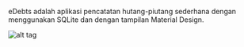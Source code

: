 eDebts adalah aplikasi pencatatan hutang-piutang sederhana dengan menggunakan SQLite dan dengan tampilan Material Design.

![alt tag](http://www.imagebam.com/image/89aea5505512306)

